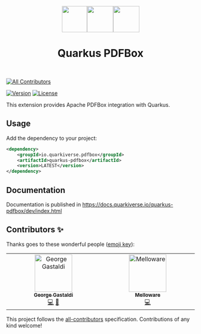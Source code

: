 <div align="center">

<img src="https://github.com/quarkiverse/.github/blob/main/assets/images/quarkus.svg" width="67" height="70" ><img src="https://github.com/quarkiverse/.github/blob/main/assets/images/plus-sign.svg" height="70" ><img src="https://svn.apache.org/repos/asf/comdev/project-logos/originals/pdfbox.svg" height="70" >

# Quarkus PDFBox
</div>
<br>

<!-- ALL-CONTRIBUTORS-BADGE:START - Do not remove or modify this section -->
[![All Contributors](https://img.shields.io/badge/all_contributors-2-orange.svg?style=flat-square)](#contributors-)
<!-- ALL-CONTRIBUTORS-BADGE:END -->

[![Version](https://img.shields.io/maven-central/v/io.quarkiverse.pdfbox/quarkus-pdfbox?logo=apache-maven&style=for-the-badge)](https://search.maven.org/artifact/io.quarkiverse.pdfbox/quarkus-pdfbox)
[![License](https://img.shields.io/github/license/quarkiverse/quarkus-pdfbox?style=for-the-badge)]()

This extension provides Apache PDFBox integration with Quarkus. 

## Usage

Add the dependency to your project:

```xml
<dependency>
    <groupId>io.quarkiverse.pdfbox</groupId>
    <artifactId>quarkus-pdfbox</artifactId>
    <version>LATEST</version>
</dependency>
```
## Documentation

Documentation is published in https://docs.quarkiverse.io/quarkus-pdfbox/dev/index.html 

## Contributors ✨

Thanks goes to these wonderful people ([emoji key](https://allcontributors.org/docs/en/emoji-key)):

<!-- ALL-CONTRIBUTORS-LIST:START - Do not remove or modify this section -->
<!-- prettier-ignore-start -->
<!-- markdownlint-disable -->
<table>
  <tbody>
    <tr>
      <td align="center" valign="top" width="14.28%"><a href="http://gastaldi.wordpress.com"><img src="https://avatars.githubusercontent.com/u/54133?v=4?s=100" width="100px;" alt="George Gastaldi"/><br /><sub><b>George Gastaldi</b></sub></a><br /><a href="https://github.com/quarkiverse/quarkus-pdfbox/commits?author=gastaldi" title="Code">💻</a> <a href="#maintenance-gastaldi" title="Maintenance">🚧</a></td>
      <td align="center" valign="top" width="14.28%"><a href="https://melloware.com"><img src="https://avatars.githubusercontent.com/u/4399574?v=4?s=100" width="100px;" alt="Melloware"/><br /><sub><b>Melloware</b></sub></a><br /><a href="https://github.com/quarkiverse/quarkus-pdfbox/commits?author=melloware" title="Code">💻</a></td>
    </tr>
  </tbody>
</table>

<!-- markdownlint-restore -->
<!-- prettier-ignore-end -->

<!-- ALL-CONTRIBUTORS-LIST:END -->

This project follows the [all-contributors](https://github.com/all-contributors/all-contributors) specification. Contributions of any kind welcome!
